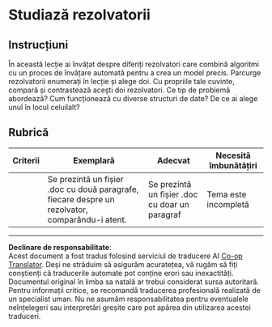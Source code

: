 <!--
CO_OP_TRANSLATOR_METADATA:
{
  "original_hash": "de6025f96841498b0577e9d1aee18d1f",
  "translation_date": "2025-09-05T16:20:18+00:00",
  "source_file": "4-Classification/2-Classifiers-1/assignment.md",
  "language_code": "ro"
}
-->
# Studiază rezolvatorii
## Instrucțiuni

În această lecție ai învățat despre diferiți rezolvatori care combină algoritmi cu un proces de învățare automată pentru a crea un model precis. Parcurge rezolvatorii enumerați în lecție și alege doi. Cu propriile tale cuvinte, compară și contrastează acești doi rezolvatori. Ce tip de problemă abordează? Cum funcționează cu diverse structuri de date? De ce ai alege unul în locul celuilalt? 
## Rubrică

| Criterii | Exemplară                                                                                      | Adecvat                                         | Necesită îmbunătățiri        |
| -------- | ---------------------------------------------------------------------------------------------- | ------------------------------------------------ | ---------------------------- |
|          | Se prezintă un fișier .doc cu două paragrafe, fiecare despre un rezolvator, comparându-i atent. | Se prezintă un fișier .doc cu doar un paragraf  | Tema este incompletă         |

---

**Declinare de responsabilitate**:  
Acest document a fost tradus folosind serviciul de traducere AI [Co-op Translator](https://github.com/Azure/co-op-translator). Deși ne străduim să asigurăm acuratețea, vă rugăm să fiți conștienți că traducerile automate pot conține erori sau inexactități. Documentul original în limba sa natală ar trebui considerat sursa autoritară. Pentru informații critice, se recomandă traducerea profesională realizată de un specialist uman. Nu ne asumăm responsabilitatea pentru eventualele neînțelegeri sau interpretări greșite care pot apărea din utilizarea acestei traduceri.